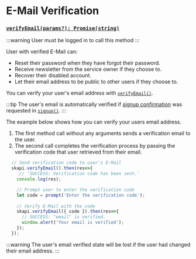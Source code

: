 # E-Mail Verification

### [`verifyEmail(params?): Promise(string)`](/api-reference/user/README.md#verifyemail)

:::warning
User must be logged in to call this method
:::

User with verified E-Mail can:

- Reset their password when they have forgot their password.
- Receive newsletter from the service owner if they choose to.
- Recover their disabled account.
- Let their email address to be public to other users if they choose to.

You can verify your user's email address with [`verifyEmail()`](/api-reference/user/README.md#verifyemail).

:::tip
The user's email is automatically verified if [signup confirmation](/authentication/signup-confirmation.md) was requested in [`signup()`](/api-reference/authentication/README.md#signup).
:::

The example below shows how you can verify your users email address.

1. The first method call without any arguments sends a verification email to the user.
2. The second call completes the verification process by passing the verification code that user retrieved from their email.

``` js
  // Send verification code to user's E-Mail
  skapi.verifyEmail().then(res=>{
     // 'SUCCESS: Verification code has been sent.'
    console.log(res);

    // Prompt user to enter the verification code
    let code = prompt('Enter the verification code');
    
    // Verify E-Mail with the code
    skapi.verifyEmail({ code }).then(res=>{
      // SUCCESS: "email" is verified.
      window.alert('Your email is verified');
    });
  });
```

:::warning
The user's email verified state will be lost if the user had changed their email address.
:::
